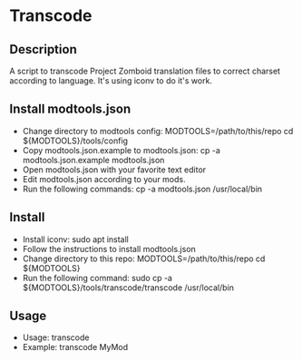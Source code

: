 # Transcode

## Description
A script to transcode Project Zomboid translation files to correct charset according to language.
It's using iconv to do it's work.

## Install modtools.json
- Change directory to modtools config:
		MODTOOLS=/path/to/this/repo
		cd ${MODTOOLS}/tools/config
- Copy modtools.json.example to modtools.json:
		cp -a modtools.json.example modtools.json
- Open modtools.json with your favorite text editor
- Edit modtools.json according to your mods.
- Run the following commands:
		cp -a modtools.json /usr/local/bin

## Install
- Install iconv:
		sudo apt install
- Follow the instructions to install modtools.json
- Change directory to this repo:
		MODTOOLS=/path/to/this/repo
		cd ${MODTOOLS}
- Run the following command:
		sudo cp -a ${MODTOOLS}/tools/transcode/transcode /usr/local/bin

## Usage
- Usage:
		transcode <mod id>
- Example:
		transcode MyMod
